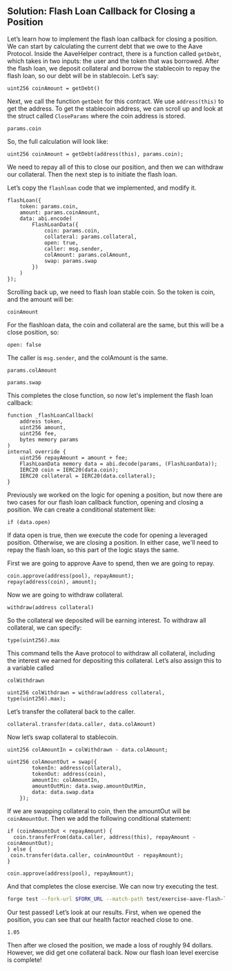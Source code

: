 ## Solution: Flash Loan Callback for Closing a Position

Let’s learn how to implement the flash loan callback for closing a position. We can start by calculating the current debt that we owe to the Aave Protocol. Inside the AaveHelper contract, there is a function called `getDebt`, which takes in two inputs: the user and the token that was borrowed. After the flash loan, we deposit collateral and borrow the stablecoin to repay the flash loan, so our debt will be in stablecoin. Let’s say:

```solidity
uint256 coinAmount = getDebt()
```

Next, we call the function `getDebt` for this contract. We use `address(this)` to get the address. To get the stablecoin address, we can scroll up and look at the struct called `CloseParams` where the coin address is stored.

```solidity
params.coin
```

So, the full calculation will look like:

```solidity
uint256 coinAmount = getDebt(address(this), params.coin);
```

We need to repay all of this to close our position, and then we can withdraw our collateral. Then the next step is to initiate the flash loan.

Let’s copy the `flashloan` code that we implemented, and modify it.

```solidity
flashLoan({
    token: params.coin,
    amount: params.coinAmount,
    data: abi.encode(
        FlashLoanData({
            coin: params.coin,
            collateral: params.collateral,
            open: true,
            caller: msg.sender,
            colAmount: params.colAmount,
            swap: params.swap
        })
    )
});
```

Scrolling back up, we need to flash loan stable coin. So the token is coin, and the amount will be:

```solidity
coinAmount
```

For the flashloan data, the coin and collateral are the same, but this will be a close position, so:

```solidity
open: false
```

The caller is `msg.sender`, and the colAmount is the same.

```solidity
params.colAmount
```

```solidity
params.swap
```

This completes the close function, so now let's implement the flash loan callback:

```solidity
function _flashLoanCallback(
    address token,
    uint256 amount,
    uint256 fee,
    bytes memory params
)
internal override {
    uint256 repayAmount = amount + fee;
    FlashLoanData memory data = abi.decode(params, (FlashLoanData));
    IERC20 coin = IERC20(data.coin);
    IERC20 collateral = IERC20(data.collateral);
}
```

Previously we worked on the logic for opening a position, but now there are two cases for our flash loan callback function, opening and closing a position. We can create a conditional statement like:

```solidity
if (data.open)
```

If data open is true, then we execute the code for opening a leveraged position. Otherwise, we are closing a position. In either case, we'll need to repay the flash loan, so this part of the logic stays the same.

First we are going to approve Aave to spend, then we are going to repay.

```solidity
coin.approve(address(pool), repayAmount);
repay(address(coin), amount);
```

Now we are going to withdraw collateral.

```solidity
withdraw(address collateral)
```

So the collateral we deposited will be earning interest. To withdraw all collateral, we can specify:

```solidity
type(uint256).max
```

This command tells the Aave protocol to withdraw all collateral, including the interest we earned for depositing this collateral. Let’s also assign this to a variable called

```solidity
colWithdrawn
```

```solidity
uint256 colWithdrawn = withdraw(address collateral, type(uint256).max);
```

Let’s transfer the collateral back to the caller.

```solidity
collateral.transfer(data.caller, data.colAmount)
```

Now let’s swap collateral to stablecoin.

```solidity
uint256 colAmountIn = colWithdrawn - data.colAmount;
```

```solidity
uint256 colAmountOut = swap({
        tokenIn: address(collateral),
        tokenOut: address(coin),
        amountIn: colAmountIn,
        amountOutMin: data.swap.amountOutMin,
        data: data.swap.data
    });
```

If we are swapping collateral to coin, then the amountOut will be `coinAmountOut`. Then we add the following conditional statement:

```solidity
if (coinAmountOut < repayAmount) {
  coin.transferFrom(data.caller, address(this), repayAmount - coinAmountOut);
} else {
 coin.transfer(data.caller, coinAmountOut - repayAmount);
}
```

```solidity
coin.approve(address(pool), repayAmount);
```

And that completes the close exercise. We can now try executing the test.

```bash
forge test --fork-url $FORK_URL --match-path test/exercise-aave-flash-lev.sol --match-test test_flashLev -vvv
```

Our test passed! Let’s look at our results. First, when we opened the position, you can see that our health factor reached close to one.

```solidity
1.05
```

Then after we closed the position, we made a loss of roughly 94 dollars. However, we did get one collateral back. Now our flash loan level exercise is complete!
